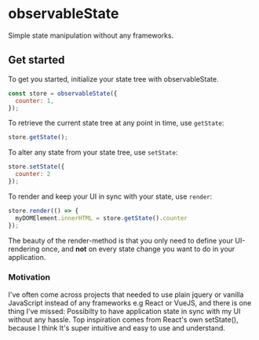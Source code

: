 # observableState
Simple state manipulation without any frameworks. <br>

## Get started
To get you started, initialize your state tree with observableState.
```js
const store = observableState({
  counter: 1,
});
```
To retrieve the current state tree at any point in time, use `getState`:
```js
store.getState();
```
To alter any state from your state tree, use `setState`:
```js
store.setState({
  counter: 2
});
```
To render and keep your UI in sync with your state, use `render`:
```js
store.render(() => {
  myDOMElement.innerHTML = store.getState().counter
});
```

The beauty of the render-method is that you only need to define your UI-rendering once, and <strong>not</strong> on every state change you want to do in your application.

### Motivation
I've often come across projects that needed to use plain jquery or vanilla JavaScript instead of any frameworks e.g React or VueJS, and there is one thing I've missed: Possibilty to have application state in sync with my UI without any hassle. Top inspiration comes from React's own setState(), because I think It's super intuitive and easy to use and understand.
